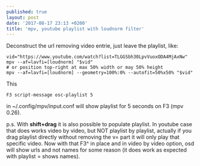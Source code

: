 ```yaml
---
published: true
layout: post
date: '2017-08-17 23:13 +0200'
title: 'mpv, youtube playlist with loudnorm filter'
---
```

Deconstruct the url removing video entrie, just leave the playlist, like:

    vid="https://www.youtube.com/watch?list=TLGGSbh30LpvVuoxODA4MjAxNw"
    mpv --af=lavfi=[loudnorm] "$vid"
    # or position top-right at max 50% width or may 50% height
    mpv --af=lavfi=[loudnorm] --geometry=100%:0% --autofit=50%x50% "$vid"
    
This

    F3 script-message osc-playlist 5
    
in ~/.config/mpv/input.conf will show playlist for 5 seconds on F3 (mpv 0.26).

p.s. With **shift+drag** it is also possible to populate playlist. In youtube case that does works video by video, but NOT playlist by playlist, actually if you drag playlist directly without removing the v= part it will only play that specific video. Now with that F3^ in place and in video by video option, osd will show urls and not names for some reason (it does work as expected with playlist = shows names).
